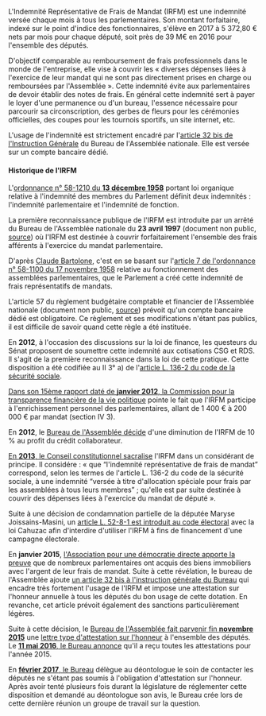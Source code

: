 L'Indemnité Représentative de Frais de Mandat (IRFM) est une indemnité versée chaque mois à tous les parlementaires. Son montant forfaitaire, indexé sur le point d'indice des fonctionnaires, s'élève en 2017 à 5 372,80 € nets par mois pour chaque député, soit près de 39 M€ en 2016 pour l'ensemble des députés.

D'objectif comparable au remboursement de frais professionnels dans le monde de l'entreprise, elle vise à couvrir les « diverses dépenses liées à l'exercice de leur mandat qui ne sont pas directement prises en charge ou remboursées par l'Assemblée ». Cette indemnité évite aux parlementaires de devoir établir des notes de frais. En général cette indemnité sert à payer le loyer d'une permanence ou d'un bureau, l'essence nécessaire pour parcourir sa circonscription, des gerbes de fleurs pour les cérémonies officielles, des coupes pour les tournois sportifs, un site internet, etc.

L'usage de l'indemnité est strictement encadré par l'[article 32 bis de l'Instruction Générale](http://www.assemblee-nationale.fr/connaissance/instruction.asp#igb_32bis) du Bureau de l'Assemblée nationale. Elle est versée sur un compte bancaire dédié.

#### Historique de l'IRFM

L'[ordonnance n° 58-1210 du **13 décembre 1958**](https://www.legifrance.gouv.fr/affichTexte.do?cidTexte=JORFTEXT000000705195&categorieLien=cid) portant loi organique relative à l'indemnité des membres du Parlement définit deux indemnités : l'indemnité parlementaire et l'indemnité de fonction.


La première reconnaissance publique de l'IRFM est introduite par un arrêté du Bureau de l'Assemblée nationale du **23 avril 1997** (document non public, [source](http://www2.assemblee-nationale.fr/static/deontologue/deontologue_rapport_2016.pdf#page=28)) où l'IRFM est destinée à couvrir forfaitairement l'ensemble des frais afférents à l'exercice du mandat parlementaire.


D'après [Claude Bartolone](http://www.assemblee-nationale.fr/presidence/communique-20160419.pdf), c'est en se basant sur l'[article 7 de l'ordonnance n° 58-1100 du 17 novembre 1958](https://www.legifrance.gouv.fr/affichTexte.do?cidTexte=JORFTEXT000000705067&categorieLien=cid#LEGIARTI000006530066) relative au fonctionnement des assemblées parlementaires, que le Parlement a créé cette indemnité de frais représentatifs de mandats.


L'article 57 du règlement budgétaire comptable et financier de l'Assemblée nationale (document non public, [source](http://laurence-abeille.fr/wp-content/uploads/2017/02/6800-g%C3%A9n%C3%A9rale-IRFM-janvier-2017.pdf#page=6)) prévoit qu'un compte bancaire dédié est obligatoire. Ce règlement et ses modifications n'étant pas publics, il est difficile de savoir quand cette règle a été instituée.


En **2012**, à l'occasion des discussions sur la loi de finance, les questeurs du Sénat proposent de soumettre cette indemnité aux cotisations CSG et RDS. Il s'agit de la première reconnaissance dans la loi de cette pratique. Cette disposition a été codifiée au II 3° a) de l'[article L. 136-2 du code de la sécurité sociale](https://www.legifrance.gouv.fr/affichCodeArticle.do?idArticle=LEGIARTI000028434479&cidTexte=LEGITEXT000006073189).


[Dans son 15ème rapport daté de **janvier 2012**, la Commission pour la transparence financière de la vie politique](https://www.legifrance.gouv.fr/affichTexte.do?cidTexte=JORFTEXT000025195915) pointe le fait que l'IRFM participe à l'enrichissement personnel des parlementaires, allant de 1 400 € à 200 000 € par mandat (section IV 3).


En **2012**, le [Bureau de l'Assemblée décide](http://www2.assemblee-nationale.fr/14/le-bureau-de-l-assemblee-nationale/comptes-rendus-et-convocation/2012/reunion-du-mercredi-10-octobre-2012) d'une diminution de l'IRFM de 10 % au profit du crédit collaborateur.


[En **2013**, le Conseil constitutionnel sacralise](http://www.conseil-constitutionnel.fr/conseil-constitutionnel/francais/les-decisions/acces-par-date/decisions-depuis-1959/2013/2013-4795-an/decision-n-2013-4795-an-du-1-mars-2013.136317.html) l'IRFM dans un considérant de principe. Il considére : « que “l'indemnité représentative de frais de mandat” correspond, selon les termes de l'article L. 136-2 du code de la sécurité sociale, à une indemnité “versée à titre d'allocation spéciale pour frais par les assemblées à tous leurs membres” ; qu'elle est par suite destinée à couvrir des dépenses liées à l'exercice du mandat de député ».


Suite à une décision de condamnation partielle de la députée Maryse Joissains-Masini, un [article L. 52-8-1 est introduit au code électoral](https://www.legifrance.gouv.fr/affichCodeArticle.do?idArticle=LEGIARTI000028057973&cidTexte=LEGITEXT000006070239&dateTexte=20170513&categorieLien=id) avec la loi Cahuzac afin d'interdire d'utiliser l'IRFM à fins de financement d'une campagne électorale.


En **janvier 2015**, [l'Association pour une démocratie directe apporte la preuve](http://www.pour-une-democratie-directe.fr/2015/01/07/lassociation-demande-aux-deputes-de-justifier-lutilisation-de-lirfm/) que de nombreux parlementaires ont acquis des biens immobiliers avec l'argent de leur frais de mandat. Suite à cette révélation, le bureau de l'Assemblée ajoute [un article 32 bis à l'instruction générale du Bureau](http://www.assemblee-nationale.fr/connaissance/reglement_2015_01.pdf#page=152) qui encadre très fortement l'usage de l'IRFM et impose une attestation sur l'honneur annuelle à tous les députés du bon usage de cette dotation. En revanche, cet article prévoit également des sanctions particulièrement légères.


Suite à cette décision, le [Bureau de l'Assemblée fait parvenir fin **novembre 2015**](http://www2.assemblee-nationale.fr/14/le-bureau-de-l-assemblee-nationale/comptes-rendus-et-convocation/2015/reunion-du-mercredi-25-novembre-2015) une [lettre type d'attestation sur l'honneur](http://laurence-abeille.fr/wp-content/uploads/2017/02/6800-g%C3%A9n%C3%A9rale-IRFM-janvier-2017.pdf) à l'ensemble des députés. Le [**11 mai 2016**, le Bureau annonce](http://www2.assemblee-nationale.fr/14/le-bureau-de-l-assemblee-nationale/comptes-rendus-et-convocation/2016/reunion-du-mercredi-11-mai-2016) qu'il a reçu toutes les attestations pour l'année 2015.


En [**février 2017**, le Bureau](http://www2.assemblee-nationale.fr/14/le-bureau-de-l-assemblee-nationale/comptes-rendus-et-convocation/2017/reunion-du-mercredi-22-fevrier-2017) délègue au déontologue le soin de contacter les députés ne s'étant pas soumis à l'obligation d'attestation sur l'honneur. Après avoir tenté plusieurs fois durant la législature de réglementer cette disposition et demandé au déontologue son avis, le Bureau crée lors de cette dernière réunion un groupe de travail sur la question.
